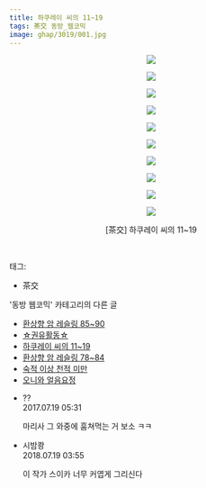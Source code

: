 ```yaml
---
title: 하쿠레이 씨의 11~19
tags: 茶交 동방_웹코믹
image: ghap/3019/001.jpg
---
```

<div class="article">
<p style="text-align: center; clear: none; float: none;"><img src="{{ site.nasurl }}/ghap/3019/001.jpg"/></p>
<p style="text-align: center; clear: none; float: none;"><img src="{{ site.nasurl }}/ghap/3019/002.jpg"/></p>
<p style="text-align: center; clear: none; float: none;"><img src="{{ site.nasurl }}/ghap/3019/003.jpg"/></p>
<p style="text-align: center; clear: none; float: none;"><img src="{{ site.nasurl }}/ghap/3019/004.jpg"/></p>
<p style="text-align: center; clear: none; float: none;"><img src="{{ site.nasurl }}/ghap/3019/005.jpg"/></p>
<p style="text-align: center; clear: none; float: none;"><img src="{{ site.nasurl }}/ghap/3019/006.jpg"/></p>
<p style="text-align: center; clear: none; float: none;"><img src="{{ site.nasurl }}/ghap/3019/007.jpg"/></p>
<p style="text-align: center; clear: none; float: none;"><img src="{{ site.nasurl }}/ghap/3019/008.jpg"/></p>
<p style="text-align: center; clear: none; float: none;"><img src="{{ site.nasurl }}/ghap/3019/009.jpg"/></p>
<p style="text-align: center; clear: none; float: none;"><img src="{{ site.nasurl }}/ghap/3019/010.jpg"/></p>
<p style="text-align: center; clear: none; float: none;">[茶交] 하쿠레이 씨의 11~19</p>
<p><br/></p>
</div><div class="tagTrail">
<p>태그: </p>
<ul>
<li>茶交</li>
</ul>
</div><div class="another">
<p>'동방 웹코믹' 카테고리의 다른 글</p>
<ul>
<li><a href="/2016-12-29-ghap_3030">환상향 암 레슬링 85~90</a></li>
<li><a href="/2016-12-29-ghap_3029">☆권유활동☆</a></li>
<li><a href="/2016-12-28-ghap_3019">하쿠레이 씨의 11~19</a></li>
<li><a href="/2016-12-28-ghap_3017">환상향 암 레슬링 78~84</a></li>
<li><a href="/2016-12-28-ghap_3013">숙적 이상 천적 미만</a></li>
<li><a href="/2016-12-28-ghap_3012">오니와 얼음요정</a></li>
</ul>
</div><div class="cb_module cb_fluid">
<div class="cb_wrt cb_profile">
<div class="comment">
<ul>
<li class="cb_thumb_off" id="comment15039068">
<div class="cb_comment_area">
<div class="cb_info_area">
<div class="cb_section">
<span class="cb_nick_name">??</span>
</div>
<div class="cb_section">
<span class="cb_date">2017.07.19 05:31 </span>
</div>
</div>
<div class="cb_dsc_comment">
<p class="cb_dsc">
											마리사 그 와중에 훔쳐먹는 거 보소 ㅋㅋ
										</p>
</div>
</div></li>
<li class="cb_thumb_off" id="comment15289694">
<div class="cb_comment_area">
<div class="cb_info_area">
<div class="cb_section">
<span class="cb_nick_name">시밤쾅</span>
</div>
<div class="cb_section">
<span class="cb_date">2018.07.19 03:55 </span>
</div>
</div>
<div class="cb_dsc_comment">
<p class="cb_dsc">
											이 작가 스이카 너무 커엽게 그리신다
										</p>
</div>
</div></li>
</ul>
</div>
</div><!-- commentList close -->
</div>